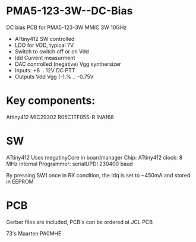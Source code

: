 # PMA5-123-3W--DC-Bias

 DC bias PCB for PMA5-123-3W MMIC 3W 10GHz
 - ATtiny412 SW controlled
 - LDO for VDD, typical 7V
 - Switch to switch off or on Vdd
 - Idd Current measurment
 - DAC controlled (negative) Vgg synthersizer
 - Inputs:
	+8 .. 12V DC
	PTT
 - Outputs
	Vdd
	Vgg (-1.% .. -0.75V
	
 
# Key components:

 Attiny412
 MIC29302
 R05C1TF05S-R
 INA168

 # SW
 ATtiny412
 Uses megatinyCore in boardmanager
 Chip: ATtiny412
 clock: 8 MHz internal
 Programmer: serialUPDI 230400 baud

 By pressing SW1 once in RX condition, the Idq is set to ~450mA and stored in EEPROM


# PCB

Gerber files are included, PCB's can be ordered at JCL PCB 


73's Maarten PA0MHE
